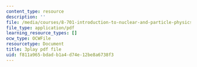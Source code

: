 ```yaml
---
content_type: resource
description: ''
file: /media/courses/8-701-introduction-to-nuclear-and-particle-physics-fall-2020/f811a965bdadb1a4d74e12be8a6738f3_X4Y9n_c1ej8.pdf
file_type: application/pdf
learning_resource_types: []
ocw_type: OCWFile
resourcetype: Document
title: 3play pdf file
uid: f811a965-bdad-b1a4-d74e-12be8a6738f3
---
```

